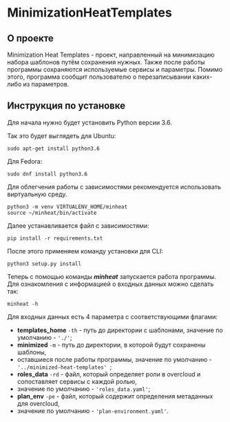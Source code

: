 # MinimizationHeatTemplates
## О проекте
Minimization Heat Templates - проект, направленный на минимизацию набора шаблонов путём сохранения нужных. 
Также после работы программы сохраняются используемые сервисы и параметры. 
Помимо этого, программа сообщит пользователю о перезаписывании каких-либо из параметров. 
## Инструкция по установке

Для начала нужно будет установить Python версии 3.6. 

Так это будет выглядеть для Ubuntu:
```commandline
sudo apt-get install python3.6
```
Для Fedora:
```commandline
sudo dnf install python3.6
```

Для облегчения работы с зависимостями рекомендуется использовать виртуальную среду. 
```commandline
python3 -m venv VIRTUALENV_HOME/minheat
source ~/minheat/bin/activate
```
Далее устанавливается файл с зависимостями:
```commandline
pip install -r requirements.txt
```
После этого применяем команду установки для CLI:
```commandline
python3 setup.py install
```
Теперь с помощью команды ***minheat*** запускается работа программы. 
Для ознакомления с информацией о входных данных можно сделать так:
```commandline
minheat -h
```
Для входных данных есть 4 параметра с соответствующими флагами:
- **templates_home** `-th` - путь до директории с шаблонами, значение по умолчанию - `'./'`;
- **minimized** `-m` - путь до директории, в которой будут сохранены шаблоны, 
- оставшиеся после работы программы, значение по умолчанию - `'../minimized-heat-templates' `;
- **roles_data** `-rd` - файл, который определяет роли в overcloud и сопоставляет сервисы с каждой ролью,
- значение по умолчанию - `'roles_data.yaml'`;
- **plan_env** `-pe` - файл, который содержит определения метаданных для overcloud,
- значение по умолчанию - `'plan-environment.yaml'`.
